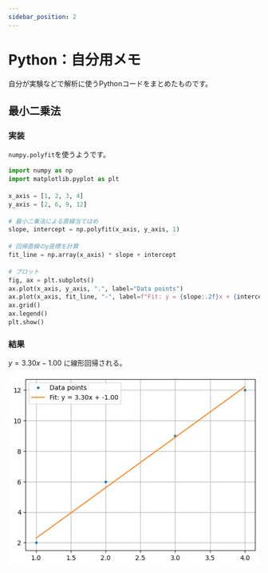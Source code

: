 ```yaml
---
sidebar_position: 2
---
```


# Python：自分用メモ

自分が実験などで解析に使うPythonコードをまとめたものです。

## 最小二乗法

### 実装

`numpy.polyfit`を使うようです。

``` python title="least_squares.py"
import numpy as np
import matplotlib.pyplot as plt

x_axis = [1, 2, 3, 4]
y_axis = [2, 6, 9, 12]

# 最小二乗法による直線当てはめ
slope, intercept = np.polyfit(x_axis, y_axis, 1)

# 回帰直線のy座標を計算
fit_line = np.array(x_axis) * slope + intercept

# プロット
fig, ax = plt.subplots()
ax.plot(x_axis, y_axis, ".", label="Data points")
ax.plot(x_axis, fit_line, "-", label=f"Fit: y = {slope:.2f}x + {intercept:.2f}")
ax.grid()
ax.legend()
plt.show()
```

### 結果

$y = 3.30x - 1.00$ に線形回帰される。

![graph](./img/least_squares.png)

